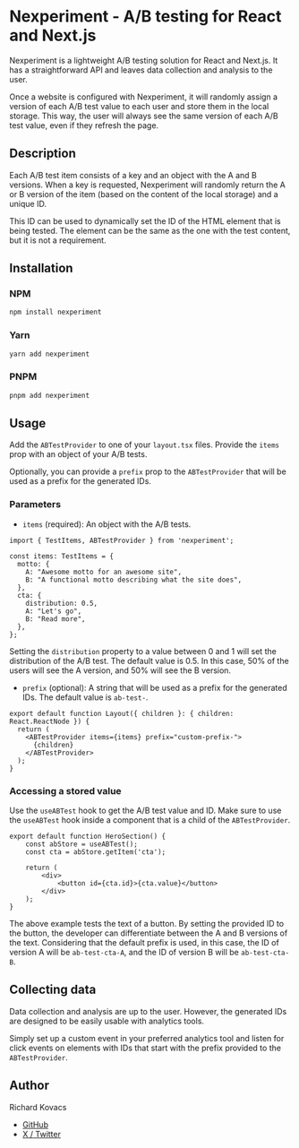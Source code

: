 # Nexperiment - A/B testing for React and Next.js

Nexperiment is a lightweight A/B testing solution for React and Next.js.
It has a straightforward API and leaves data collection and analysis to the user.

Once a website is configured with Nexperiment, it will randomly assign a version of each A/B test value to each user and store them in the local storage. This way, the user will always see the same version of each A/B test value, even if they refresh the page.

## Description

Each A/B test item consists of a key and an object with the A and B versions. When a key is requested, Nexperiment will randomly return the A or B version of the item (based on the content of the local storage) and a unique ID.

This ID can be used to dynamically set the ID of the HTML element that is being tested. The element can be the same as the one with the test content, but it is not a requirement.

## Installation

### NPM

```bash
npm install nexperiment
```

### Yarn

```bash
yarn add nexperiment
```

### PNPM

```bash
pnpm add nexperiment
```

## Usage

Add the `ABTestProvider` to one of your `layout.tsx` files. Provide the
`items` prop with an object of your A/B tests.

Optionally, you can provide a `prefix` prop to the `ABTestProvider` that
will be used as a prefix for the generated IDs.

### Parameters

- `items` (required): An object with the A/B tests.

```tsx
import { TestItems, ABTestProvider } from 'nexperiment';

const items: TestItems = {
  motto: {
    A: "Awesome motto for an awesome site",
    B: "A functional motto describing what the site does",
  },
  cta: {
    distribution: 0.5,
    A: "Let's go",
    B: "Read more",
  },
};
```

Setting the `distribution` property to a value between 0 and 1 will set the distribution of the A/B test. The default value is 0.5. In this case, 50%
of the users will see the A version, and 50% will see the B version.

- `prefix` (optional): A string that will be used as a prefix for the generated IDs. The default value is `ab-test-`.

```tsx
export default function Layout({ children }: { children: React.ReactNode }) {
  return (
	<ABTestProvider items={items} prefix="custom-prefix-">
  	  {children}
	</ABTestProvider>
  );
}
```

### Accessing a stored value

Use the `useABTest` hook to get the A/B test value and ID. Make sure to use the `useABTest` hook inside a component that is a child of the `ABTestProvider`.

```tsx
export default function HeroSection() {
	const abStore = useABTest();
	const cta = abStore.getItem('cta');

	return (
		<div>
			<button id={cta.id}>{cta.value}</button>
		</div>
	);
}
```

The above example tests the text of a button. By setting the provided ID to the button, the developer can differentiate between the A and B versions of the text. Considering that the default prefix is used, in this case, the ID of version A will be `ab-test-cta-A`, and the ID of version B will be `ab-test-cta-B`.

## Collecting data

Data collection and analysis are up to the user. However, the generated
IDs are designed to be easily usable with analytics tools.

Simply set up a custom event in your preferred analytics tool and listen for click events on elements with IDs that start with the prefix provided to the `ABTestProvider`.

## Author

Richard Kovacs

- [GitHub](https://github.com/kovrichard)
- [X / Twitter](https://twitter.com/rchardkovacs)
